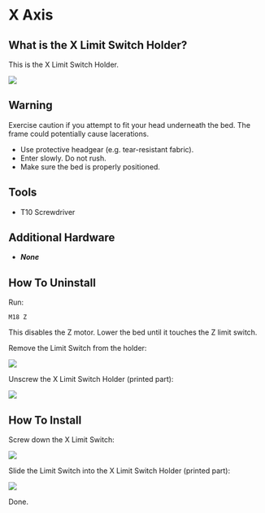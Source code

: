 # X Axis

## What is the X Limit Switch Holder?

This is the X Limit Switch Holder.

![](../../../.gitbook/assets/x-limit-switch-holder.jpg)

## Warning

Exercise caution if you attempt to fit your head underneath the bed. The frame could potentially cause lacerations.  

* Use protective headgear \(e.g. tear-resistant fabric\).
* Enter slowly. Do not rush. 
* Make sure the bed is properly positioned.

## Tools

* T10 Screwdriver

## Additional Hardware

* _**None**_

## How To Uninstall

Run:

```text
M18 Z
```

This disables the Z motor. Lower the bed until it touches the Z limit switch.



Remove the Limit Switch from the holder:

![](../../../.gitbook/assets/img_1033.JPG)

Unscrew the X Limit Switch Holder \(printed part\):

![](../../../.gitbook/assets/img_1035%20%281%29.JPG)

## How To Install

Screw down the X Limit Switch:

![](../../../.gitbook/assets/img_1035%20%281%29.JPG)

Slide the Limit Switch into the X Limit Switch Holder \(printed part\):

![](../../../.gitbook/assets/x-limiti-switch.JPG)

Done.

